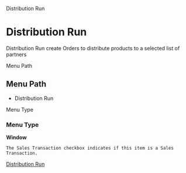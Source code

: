 
Distribution Run
# Distribution Run


Distribution Run create Orders to distribute products to a selected list of partners

Menu Path
## Menu Path



- Distribution Run

Menu Type
### Menu Type

**Window**

```
The Sales Transaction checkbox indicates if this item is a Sales Transaction.
```

[Distribution Run](../../window-distribution-run.md)